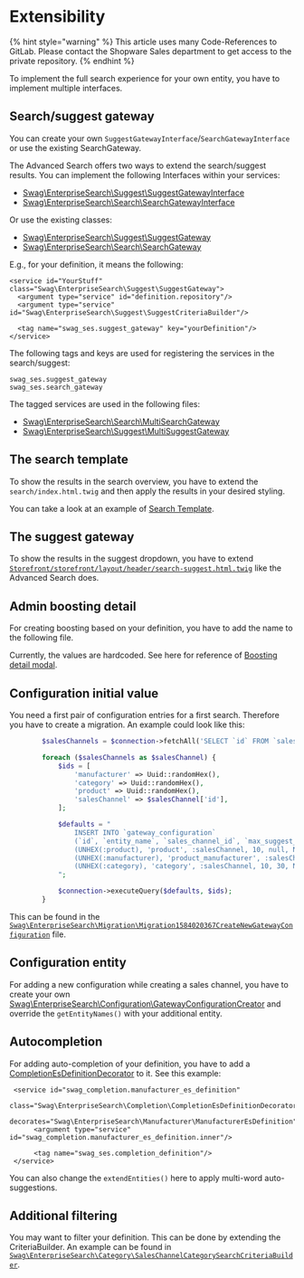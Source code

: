 # Extensibility

<!-- markdown-link-check-disable -->
{% hint style="warning" %}
This article uses many Code-References to GitLab. Please contact the Shopware Sales department to get access to the private repository.
{% endhint %}

To implement the full search experience for your own entity, you have to implement multiple interfaces.

## Search/suggest gateway

You can create your own `SuggestGatewayInterface`/`SearchGatewayInterface` or use the existing SearchGateway.

The Advanced Search offers two ways to extend the search/suggest results. You can implement the following Interfaces within your services:

* [Swag\EnterpriseSearch\Suggest\SuggestGatewayInterface](https://gitlab.com/shopware/shopware/enterprise/swagenterprisesearchplatform/-/blob/release/src/Suggest/SuggestGatewayInterface.php)
* [Swag\EnterpriseSearch\Search\SearchGatewayInterface](https://gitlab.com/shopware/shopware/enterprise/swagenterprisesearchplatform/-/blob/release/src/Search/SearchGatewayInterface.php)

Or use the existing classes:

* [Swag\EnterpriseSearch\Suggest\SuggestGateway](https://gitlab.com/shopware/shopware/enterprise/swagenterprisesearchplatform/-/blob/release/src/Suggest/SuggestGateway.php)
* [Swag\EnterpriseSearch\Search\SearchGateway](https://gitlab.com/shopware/shopware/enterprise/swagenterprisesearchplatform/-/blob/release/src/Search/SearchGateway.php)

E.g., for your definition, it means the following:

```markup
<service id="YourStuff" class="Swag\EnterpriseSearch\Suggest\SuggestGateway">
  <argument type="service" id="definition.repository"/>
  <argument type="service" id="Swag\EnterpriseSearch\Suggest\SuggestCriteriaBuilder"/>

  <tag name="swag_ses.suggest_gateway" key="yourDefinition"/>
</service>
```

The following tags and keys are used for registering the services in the search/suggest:

```text
swag_ses.suggest_gateway
swag_ses.search_gateway
```

The tagged services are used in the following files:

* [Swag\EnterpriseSearch\Search\MultiSearchGateway](https://gitlab.com/shopware/shopware/enterprise/swagenterprisesearchplatform/-/blob/release/src/Search/MultiSearchGateway.php)
* [Swag\EnterpriseSearch\Suggest\MultiSuggestGateway](https://gitlab.com/shopware/shopware/enterprise/swagenterprisesearchplatform/-/blob/release/src/Suggest/MultiSuggestGateway.php)

## The search template

To show the results in the search overview, you have to extend the `search/index.html.twig` and then apply the results in your desired styling.

You can take a look at an example of [Search Template](https://gitlab.com/shopware/shopware/enterprise/swagenterprisesearchplatform/-/tree/release/src/Resources/views/storefront/page/search/index.html.twig).

## The suggest gateway

To show the results in the suggest dropdown, you have to extend [`Storefront/storefront/layout/header/search-suggest.html.twig`](https://gitlab.com/shopware/shopware/enterprise/swagenterprisesearchplatform/-/blob/release/src/Resources/views/storefront/layout/header/search-suggest.html.twig) like the Advanced Search does.

## Admin boosting detail

For creating boosting based on your definition, you have to add the name to the following file.

Currently, the values are hardcoded. See here for reference of [Boosting detail modal](https://gitlab.com/shopware/shopware/enterprise/swagenterprisesearchplatform/-/blob/release/src/Resources/app/administration/src/module/swag-enterprise-search/components/swag-enterprise-search-boosting-detail-modal/swag-enterprise-search-boosting-detail-modal.html.twig#L48).

## Configuration initial value

You need a first pair of configuration entries for a first search. Therefore you have to create a migration. An example could look like this:

```php
        $salesChannels = $connection->fetchAll('SELECT `id` FROM `sales_channel`');

        foreach ($salesChannels as $salesChannel) {
            $ids = [
                'manufacturer' => Uuid::randomHex(),
                'category' => Uuid::randomHex(),
                'product' => Uuid::randomHex(),
                'salesChannel' => $salesChannel['id'],
            ];

            $defaults = "
                INSERT INTO `gateway_configuration`
                (`id`, `entity_name`, `sales_channel_id`, `max_suggest_count`, `max_search_count`, `created_at`) VALUES
                (UNHEX(:product), 'product', :salesChannel, 10, null, NOW()),
                (UNHEX(:manufacturer), 'product_manufacturer', :salesChannel, 10, 30, NOW()),
                (UNHEX(:category), 'category', :salesChannel, 10, 30, NOW())
            ";

            $connection->executeQuery($defaults, $ids);
        }
```

This can be found in the [`Swag\EnterpriseSearch\Migration\Migration1584020367CreateNewGatewayConfiguration`](https://gitlab.com/shopware/shopware/enterprise/swagenterprisesearchplatform/-/blob/release/src/Migration/Migration1584020367CreateNewGatewayConfiguration.php) file.

## Configuration entity

For adding a new configuration while creating a sales channel, you have to create your own [Swag\EnterpriseSearch\Configuration\GatewayConfigurationCreator](https://gitlab.com/shopware/shopware/enterprise/swagenterprisesearchplatform/-/blob/release/src/Configuration/GatewayConfigurationCreator.php) and override the `getEntityNames()` with your additional entity.

## Autocompletion

For adding auto-completion of your definition, you have to add a [CompletionEsDefinitionDecorator](https://gitlab.com/shopware/shopware/enterprise/swagenterprisesearchplatform/-/blob/release/src/Completion/CompletionEsDefinitionDecorator.php) to it. See this example:

```markup
 <service id="swag_completion.manufacturer_es_definition"
          class="Swag\EnterpriseSearch\Completion\CompletionEsDefinitionDecorator"
          decorates="Swag\EnterpriseSearch\Manufacturer\ManufacturerEsDefinition">
      <argument type="service" id="swag_completion.manufacturer_es_definition.inner"/>

      <tag name="swag_ses.completion_definition"/>
 </service>
```

You can also change the `extendEntities()` here to apply multi-word auto-suggestions.

## Additional filtering

You may want to filter your definition. This can be done by extending the CriteriaBuilder. An example can be found in [`Swag\EnterpriseSearch\Category\SalesChannelCategorySearchCriteriaBuilder`](https://gitlab.com/shopware/shopware/enterprise/swagenterprisesearchplatform/-/blob/release/src/Category/SalesChannelCategorySearchCriteriaBuilder.php).

<!-- markdown-link-check-enable -->
